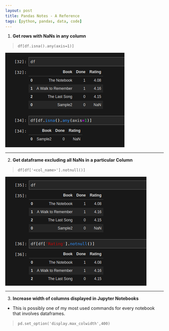 ```yaml
---
layout: post
title: Pandas Notes - A Reference
tags: [python, pandas, data, code]
---
```


1. **Get rows with NaNs in any column** 
> `df[df.isna().any(axis=1)]`

![TailDF](../img/tech/pandas/1.png)
<hr/>

2. **Get dataframe excluding all NaNs in a particular Column** 
> `df[df['<col_name>'].notnull()]`

![TailDF](../img/tech/pandas/2.png)
<hr/>

3. **Increase width of columns displayed in Jupyter Notebooks**
- This is possibly one of my most used commands for every notebook that involves dataframes.
> `pd.set_option('display.max_colwidth',400)`
